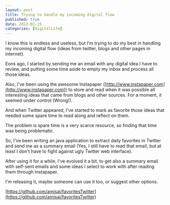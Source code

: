 ```yaml
--- 
layout: post 
title: Trying to handle my incoming digital flow
published: true 
date: 2012-01-15 
categories: [digitalLife] 
--- 
```


I know this is endless and useless, but I'm trying to do my best in handling my incoming digital flow (ideas from twitter, blogs and other pages in internet).

Eons ago, I started by sending me an email with any digital idea I have to review, and putting some time aside to empty my inbox and process all those ideas.

Also, I've been using the awesome Instapaper ([http://www.instapaper.com](http://www.instapaper.com)) to store and read when it was possible all interesting ideas that came from blogs and other sources. For a moment, it seemed under control (Wrong!).

And when Twitter appeared, I've started to mark as favorite those ideas that needed some spare time to read along and reflect on them.

The problem is spare time is a very scarce resource, so finding that time was being problematic.

So, I've been writing an java application to extract daily favorites in Twitter and send me as a summary email (Yes, I still have to read that email, but at least I don't have to fight against ugly Twitter web interface).

After using it for a while, I've evolved it a bit, to get also a summary email with self-sent emails and some ideas I select to work with after reading them through Instapaper.

I'm releasing it, maybe someone can use it too, or suggest other options.

[https://github.com/amisai/favoritesTwitter](https://github.com/amisai/favoritesTwitter)
